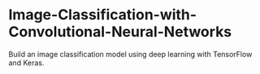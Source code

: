 # Image-Classification-with-Convolutional-Neural-Networks
Build an image classification model using deep learning with TensorFlow and Keras.
